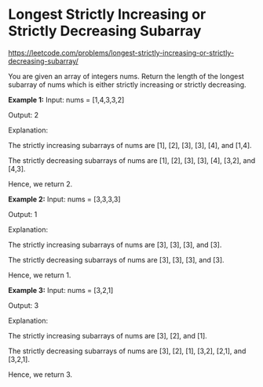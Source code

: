 # Longest Strictly Increasing or Strictly Decreasing Subarray
https://leetcode.com/problems/longest-strictly-increasing-or-strictly-decreasing-subarray/

You are given an array of integers nums. Return the length of the longest subarray of nums which is either strictly increasing or strictly decreasing.


<b>Example 1:</b>
Input: nums = [1,4,3,3,2]

Output: 2

Explanation:

The strictly increasing subarrays of nums are [1], [2], [3], [3], [4], and [1,4].

The strictly decreasing subarrays of nums are [1], [2], [3], [3], [4], [3,2], and [4,3].

Hence, we return 2.


<b>Example 2:</b>
Input: nums = [3,3,3,3]

Output: 1

Explanation:

The strictly increasing subarrays of nums are [3], [3], [3], and [3].

The strictly decreasing subarrays of nums are [3], [3], [3], and [3].

Hence, we return 1.


<b>Example 3:</b>
Input: nums = [3,2,1]

Output: 3

Explanation:

The strictly increasing subarrays of nums are [3], [2], and [1].

The strictly decreasing subarrays of nums are [3], [2], [1], [3,2], [2,1], and [3,2,1].

Hence, we return 3.
